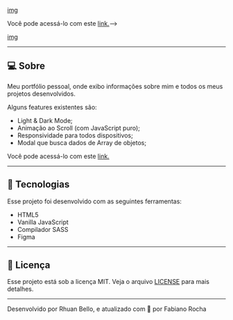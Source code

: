 [img](https://i.imgur.com/5rgEz3a.jpg)

Você pode acessá-lo com este [link.](https://www.fabianorocha.com/)-->

[img](https://i.imgur.com/a/otW4Drs.png)

---

## **💻 Sobre**

Meu portfólio pessoal, onde exibo informações sobre mim e todos os meus projetos desenvolvidos.

Alguns features existentes são:

- Light & Dark Mode;
- Animação ao Scroll (com JavaScript puro);
- Responsividade para todos dispositivos;
- Modal que busca dados de Array de objetos;

Você pode acessá-lo com este [link.](https://www.fabianorocha.com/)

---

## **🚀 Tecnologias**

Esse projeto foi desenvolvido com as seguintes ferramentas:

- HTML5
- Vanilla JavaScript
- Compilador SASS
- Figma

---

## **📝 Licença**

Esse projeto está sob a licença MIT. Veja o arquivo [LICENSE](https://github.com/fabianorocha93/personal-portfolio/blob/master/LICENSE) para mais detalhes.

---

Desenvolvido por Rhuan Bello, e atualizado com 💙 por Fabiano Rocha
